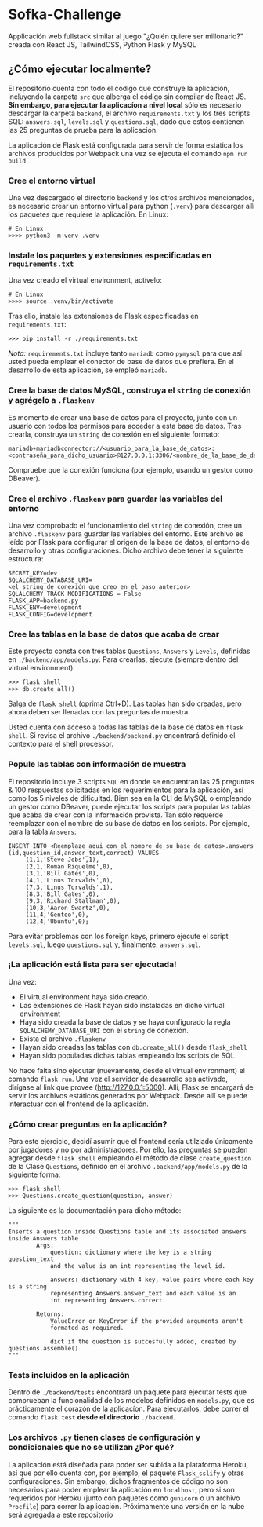 # Sofka-Challenge

Applicación web fullstack similar al juego "¿Quién quiere ser millonario?" creada con React JS, TailwindCSS, Python Flask y MySQL

## ¿Cómo ejecutar localmente?

El repositorio cuenta con todo el código que construye la aplicación, incluyendo la carpeta `src` que alberga el código sin compilar de React JS. **Sin embargo, para ejecutar la aplicacíon a nivel local** sólo es necesario descargar la carpeta `backend`, el archivo `requirements.txt` y los tres scripts SQL: `answers.sql`, `levels.sql` y `questions.sql`, dado que estos contienen las 25 preguntas de prueba para la aplicación. 

La aplicación de Flask está configurada para servir de forma estática los archivos producidos por Webpack una vez se ejecuta el comando `npm run build`

### Cree el entorno virtual
Una vez descargado el directorio `backend` y los otros archivos mencionados, es necesario crear un entorno virtual para python (`.venv`) para descargar allí los paquetes que requiere la aplicación. En Linux:

```
# En Linux
>>>> python3 -m venv .venv
```

### Instale los paquetes y extensiones especificadas en `requirements.txt`
Una vez creado el virtual environment, actívelo:
```
# En Linux
>>>> source .venv/bin/activate
```
Tras ello, instale las extensiones de Flask especificadas en `requirements.txt`:
```
>>> pip install -r ./requirements.txt
```
*Nota:* `requirements.txt` incluye tanto `mariadb` como `pymysql` para que así usted pueda emplear el conector de base de datos que prefiera. En el desarrollo de esta aplicación, se empleó `mariadb`. 

### Cree la base de datos MySQL, construya el `string` de conexión y agrégelo a `.flaskenv`
Es momento de crear una base de datos para el proyecto, junto con un usuario con todos los permisos para acceder a esta base de datos. Tras crearla, construya un `string` de conexión en el siguiente formato:
```
mariadb+mariadbconnector://<usuario_para_la_base_de_datos>:<contraseña_para_dicho_usuario>@127.0.0.1:3306/<nombre_de_la_base_de_datos>
```
Compruebe que la conexión funciona (por ejemplo, usando un gestor como DBeaver).

### Cree el archivo `.flaskenv` para guardar las variables del entorno
Una vez comprobado el funcionamiento del `string` de conexión, cree un archivo `.flaskenv` para guardar las variables del entorno. Este archivo es leído por Flask para configurar el origen de la base de datos, el entorno de desarrollo y otras configuraciones. Dicho archivo debe tener la siguiente estructura:

```
SECRET_KEY=dev
SQLALCHEMY_DATABASE_URI=<el_string_de_conexión_que_creo_en_el_paso_anterior>
SQLALCHEMY_TRACK_MODIFICATIONS = False
FLASK_APP=backend.py
FLASK_ENV=development
FLASK_CONFIG=development
```

### Cree las tablas en la base de datos que acaba de crear
Este proyecto consta con tres tablas `Questions`, `Answers` y `Levels`, definidas en `./backend/app/models.py`. Para crearlas, ejecute (siempre dentro del virtual environment):

```
>>> flask shell
>>> db.create_all()
```
Salga de `flask shell` (oprima Ctrl+D). Las tablas han sido creadas, pero ahora deben ser llenadas con las preguntas de muestra.

Usted cuenta con acceso a todas las tablas de la base de datos en `flask shell`.  Si revisa el archivo `./backend/backend.py` encontrará definido el contexto para el shell processor.

### Popule las tablas con información de muestra
El repositorio incluye 3 scripts `SQL` en donde se encuentran las 25 preguntas & 100 respuestas solicitadas en los requerimientos para la aplicación, así como los 5 niveles de dificultad. Bien sea en la CLI de MySQL o empleando un gestor como DBeaver, puede ejecutar los scripts para popular las tablas que acaba de crear con la información provista. Tan sólo requerde reemplazar con el nombre de su base de datos en los scripts. Por ejemplo, para la tabla `Answers`:

```
INSERT INTO <Reemplaze_aqui_con_el_nombre_de_su_base_de_datos>.answers (id,question_id,answer_text,correct) VALUES
	 (1,1,'Steve Jobs',1),
	 (2,1,'Román Riquelme',0),
	 (3,1,'Bill Gates',0),
	 (4,1,'Linus Torvalds',0),
	 (7,3,'Linus Torvalds',1),
	 (8,3,'Bill Gates',0),
	 (9,3,'Richard Stallman',0),
	 (10,3,'Aaron Swartz',0),
	 (11,4,'Gentoo',0),
	 (12,4,'Ubuntu',0);
```
Para evitar problemas con los foreign keys, primero ejecute el script `levels.sql`, luego `questions.sql` y, finalmente, `answers.sql`. 

### ¡La aplicación está lista para ser ejecutada!

Una vez:
* El virtual environment haya sido creado.
* Las extensiones de Flask hayan sido instaladas en dicho virtual environment
* Haya sido creada la base de datos y se haya configurado la regla `SQLALCHEMY_DATABASE_URI` con el `string` de conexión.
* Exista el archivo `.flaskenv`
* Hayan sido creadas las tablas con `db.create_all()` desde `flask_shell`
* Hayan sido populadas dichas tablas empleando los scripts de SQL

No hace falta sino ejecutar (nuevamente, desde el virtual environment) el comando `flask run`. Una vez el servidor de desarrollo sea activado, dirígase al link que provee (http://127.0.0.1:5000). Allí, Flask se encargará de servir los archivos estáticos generados por Webpack. Desde allí se puede interactuar con el frontend de la aplicación.

### ¿Cómo crear preguntas en la aplicación?
Para este ejercicio, decidí asumir que el frontend sería utilziado únicamente por jugadores y no por administradores. Por ello, las preguntas se pueden agregar desde `flask shell` empleando el método de clase `create_question` de la Clase `Questions`, definido en el archivo `.backend/app/models.py` de la siguiente forma:

```
>>> flask shell
>>> Questions.create_question(question, answer)
```

La siguiente es la documentación para dicho método:

```
"""
Inserts a question inside Questions table and its associated answers inside Answers table
        Args:
            question: dictionary where the key is a string question_text
            and the value is an int representing the level_id.

            answers: dictionary with 4 key, value pairs where each key is a string
            representing Answers.answer_text and each value is an
            int representing Answers.correct.

        Returns:
            ValueError or KeyError if the provided arguments aren't
            formated as required.

            dict if the question is succesfully added, created by questions.assemble()
"""
```

### Tests incluidos en la aplicación

Dentro de `./backend/tests` encontrará un paquete para ejecutar tests que comprueban la funcionalidad de los modelos definidos en `models.py`, que es prácticamente el corazón de la aplicacíon. Para ejecutarlos, debe correr el comando `flask test` **desde el directorio** `./backend`.

### Los archivos `.py` tienen clases de configuración y condicionales que no se utilizan ¿Por qué?

La aplicación eśtá diseñada para poder ser subida a la plataforma Heroku, así que por ello cuenta con, por ejemplo, el paquete `Flask_sslify` y otras configuraciones. Sin embargo, dichos fragmentos de código no son necesarios para poder emplear la aplicación en `localhost`, pero si son requeridos por Heroku (junto con paquetes como `gunicorn` o un archivo `Procfile`) para correr la aplicación. Próximamente una versión en la nube será agregada a este repositorio


